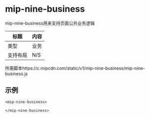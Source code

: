 ﻿# mip-nine-business

mip-nine-business用来支持页面公共业务逻辑

标题|内容
----|----
类型|业务
支持布局|N/S
所需脚本https://c.mipcdn.com/static/v1/mip-nine-business/mip-nine-business.js

## 示例

```
<mip-nine-business>

</mip-nine-business>
```